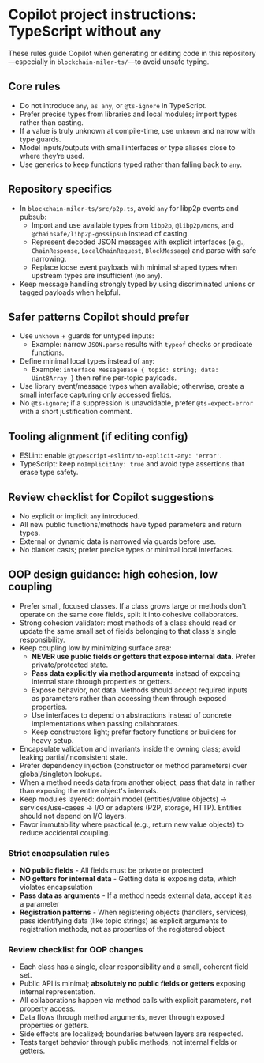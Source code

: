 # Copilot project instructions: TypeScript without `any`

These rules guide Copilot when generating or editing code in this repository—especially in `blockchain-miler-ts/`—to avoid unsafe typing.

## Core rules

- Do not introduce `any`, `as any`, or `@ts-ignore` in TypeScript.
- Prefer precise types from libraries and local modules; import types rather than casting.
- If a value is truly unknown at compile-time, use `unknown` and narrow with type guards.
- Model inputs/outputs with small interfaces or type aliases close to where they’re used.
- Use generics to keep functions typed rather than falling back to `any`.

## Repository specifics

- In `blockchain-miler-ts/src/p2p.ts`, avoid `any` for libp2p events and pubsub:
  - Import and use available types from `libp2p`, `@libp2p/mdns`, and `@chainsafe/libp2p-gossipsub` instead of casting.
  - Represent decoded JSON messages with explicit interfaces (e.g., `ChainResponse`, `LocalChainRequest`, `BlockMessage`) and parse with safe narrowing.
  - Replace loose event payloads with minimal shaped types when upstream types are insufficient (no `any`).
- Keep message handling strongly typed by using discriminated unions or tagged payloads when helpful.

## Safer patterns Copilot should prefer

- Use `unknown` + guards for untyped inputs:
  - Example: narrow `JSON.parse` results with `typeof` checks or predicate functions.
- Define minimal local types instead of `any`:
  - Example: `interface MessageBase { topic: string; data: Uint8Array }` then refine per-topic payloads.
- Use library event/message types when available; otherwise, create a small interface capturing only accessed fields.
- No `@ts-ignore`; if a suppression is unavoidable, prefer `@ts-expect-error` with a short justification comment.

## Tooling alignment (if editing config)

- ESLint: enable `@typescript-eslint/no-explicit-any: 'error'`.
- TypeScript: keep `noImplicitAny: true` and avoid type assertions that erase type safety.

## Review checklist for Copilot suggestions

- No explicit or implicit `any` introduced.
- All new public functions/methods have typed parameters and return types.
- External or dynamic data is narrowed via guards before use.
- No blanket casts; prefer precise types or minimal local interfaces.

## OOP design guidance: high cohesion, low coupling

- Prefer small, focused classes. If a class grows large or methods don't operate on the same core fields, split it into cohesive collaborators.
- Strong cohesion validator: most methods of a class should read or update the same small set of fields belonging to that class's single responsibility.
- Keep coupling low by minimizing surface area:
  - **NEVER use public fields or getters that expose internal data.** Prefer private/protected state.
  - **Pass data explicitly via method arguments** instead of exposing internal state through properties or getters.
  - Expose behavior, not data. Methods should accept required inputs as parameters rather than accessing them through exposed properties.
  - Use interfaces to depend on abstractions instead of concrete implementations when passing collaborators.
  - Keep constructors light; prefer factory functions or builders for heavy setup.
- Encapsulate validation and invariants inside the owning class; avoid leaking partial/inconsistent state.
- Prefer dependency injection (constructor or method parameters) over global/singleton lookups.
- When a method needs data from another object, pass that data in rather than exposing the entire object's internals.
- Keep modules layered: domain model (entities/value objects) -> services/use-cases -> I/O or adapters (P2P, storage, HTTP). Entities should not depend on I/O layers.
- Favor immutability where practical (e.g., return new value objects) to reduce accidental coupling.

### Strict encapsulation rules

- **NO public fields** - All fields must be private or protected
- **NO getters for internal data** - Getting data is exposing data, which violates encapsulation
- **Pass data as arguments** - If a method needs external data, accept it as a parameter
- **Registration patterns** - When registering objects (handlers, services), pass identifying data (like topic strings) as explicit arguments to registration methods, not as properties of the registered object

### Review checklist for OOP changes

- Each class has a single, clear responsibility and a small, coherent field set.
- Public API is minimal; **absolutely no public fields or getters** exposing internal representation.
- All collaborations happen via method calls with explicit parameters, not property access.
- Data flows through method arguments, never through exposed properties or getters.
- Side effects are localized; boundaries between layers are respected.
- Tests target behavior through public methods, not internal fields or getters.
